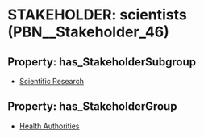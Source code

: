 # STAKEHOLDER: __scientists__ (PBN__Stakeholder_46)

## Property: has_StakeholderSubgroup

* [Scientific Research](PBN__StakeholderSubgroup_39)

## Property: has_StakeholderGroup

* [Health Authorities](PBN__StakeholderGroup_4)

